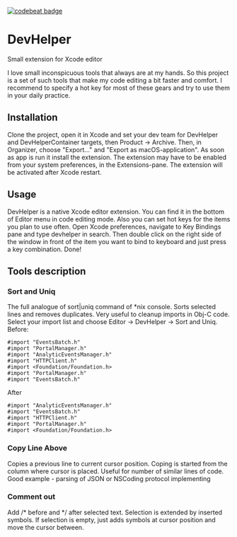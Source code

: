 [![codebeat badge](https://codebeat.co/badges/220442c0-eb9a-4369-a387-2e611ae90f00)](https://codebeat.co/projects/github-com-alexeygolovenkov-devhelper-master)
# DevHelper
Small extension for Xcode editor

I love small inconspicuous tools that always are at my hands. So this project is a set of such tools that make my code editing a bit faster and comfort. I recommend to specify a hot key for most of these gears and try to use them in your daily practice.

## Installation
Clone the project, open it in Xcode and set your dev team for DevHelper and DevHelperContainer targets, then Product -> Archive. Then, in Organizer, choose "Export..." and "Export as macOS-application". As soon as app is run it install the extension. The extension may have to be enabled from your system preferences, in the Extensions-pane. The extension will be activated after Xcode restart.

## Usage
DevHelper is a native Xcode editor extension. You can find it in the bottom of Editor menu in code editing mode. Also you can set hot keys for the items you plan to use often. Open Xcode preferences, navigate to Key Bindings pane and type devhelper in search. Then double click on the right side of the window in front of the item you want to bind to keyboard and just press a key combination. Done!

## Tools description
### Sort and Uniq
The full analogue of sort|uniq command of *nix console. Sorts selected lines and removes duplicates. Very useful to cleanup imports in Obj-C code. Select your import list and choose Editor -> DevHelper -> Sort and Uniq.
Before:
```Obj-C
#import "EventsBatch.h"
#import "PortalManager.h"
#import "AnalyticEventsManager.h"
#import "HTTPClient.h"
#import <Foundation/Foundation.h>
#import "PortalManager.h"
#import "EventsBatch.h"
```

After
```Obj-C
#import "AnalyticEventsManager.h"
#import "EventsBatch.h"
#import "HTTPClient.h"
#import "PortalManager.h"
#import <Foundation/Foundation.h>
```

### Copy Line Above
Copies a previous line to current cursor position. Coping is started from the column where cursor is placed. Useful for number of similar lines of code. Good example - parsing of JSON or NSCoding protocol implementing

### Comment out
Add /\* before and \*/ after selected text. Selection is extended by inserted symbols. If selection is empty, just adds symbols at cursor position and move the cursor between.
